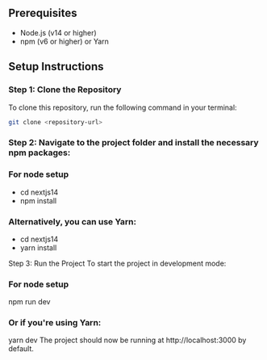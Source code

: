 ## Prerequisites
- Node.js (v14 or higher)
- npm (v6 or higher) or Yarn

## Setup Instructions

### Step 1: Clone the Repository
To clone this repository, run the following command in your terminal:

```bash
git clone <repository-url>
```

### Step 2: Navigate to the project folder and install the necessary npm packages:

### For node setup
- cd nextjs14
- npm install
### Alternatively, you can use Yarn:
- cd nextjs14
- yarn install

Step 3: Run the Project
To start the project in development mode:

### For node setup
npm run dev
### Or if you're using Yarn:
yarn dev
The project should now be running at http://localhost:3000 by default.
